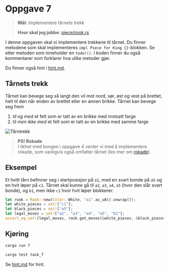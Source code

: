 # Oppgave 7
> **Mål:** Implementere tårnets trekk

> **Hvor skal jeg jobbe:** [piece/rook.rs](piece/rook.rs)

I denne oppgaven skal vi implementere trekkene til tårnet. Du finner metodene som skal implementeres
`impl Piece for King {}`-blokken. Se etter metoden som inneholder en `todo!()`. I koden finner du også 
kommentarer som forklarer hva ulike metoder gjør.

Du finner også hint i [hint.md](hint.md).

## Tårnets trekk
Tårnet kan bevege seg så langt den vil mot nord, sør, øst og vest på brettet, helt til den når
enden av brettet eller en annen brikke. Tårnet kan bevege seg frem

1. *til og med* et felt som er tatt av en brikke med motsatt farge  
2. til *men ikke med* et felt som er tatt av en brikke med samme farge

![Tårntrekk](../../images/moves/rook.gif)

> **PS! Rokade**  
> I likhet med kongen i oppgave 4 venter vi med å implementere rokade, som vanligvis også
omfatter tårnet (les mer om [rokade](https://no.wikipedia.org/wiki/Rokade)).

## Eksempel
Et hvitt tårn befinner seg i startposisjon på `a1`, med en svart bonde på `a5` og en hvit løper på `c1`.
Tårnet skal kunne gå til `a2`, `a3`, `a4`, `a5` (hvor den slår svart bonde), og `b1`,
men ikke `c1` hvor hvit løper blokkerer:

```rust
let rook = Rook::new(Color::White, "a1".as_u8().unwrap());
let white_pieces = set!["c1"];
let black_pieces = set!["a5"];
let legal_moves = set!["a2", "a3", "a4", "a5", "b1"];
assert_eq_set!(legal_moves, rook.get_moves(&white_pieces, &black_pieces);
```

## Kjøring
```bash
cargo run 7
```
```bash
cargo test task_7
```

Se [hint.md](hint.md) for hint.
